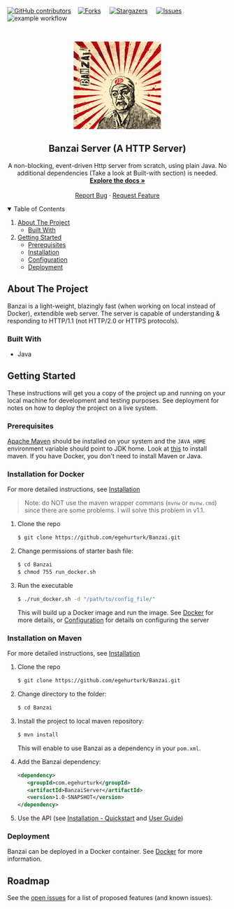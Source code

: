 <!--
*** lahmacun ~ anonymous
***
***
*** To avoid retyping too much info. Do a search and replace for the following:
*** github_username, repo_name, twitter_handle, email, project_title, project_description
-->




<!-- PROJECT SHIELDS -->
<!--
*** I'm using markdown "reference style" links for readability.
*** Reference links are enclosed in brackets [ ] instead of parentheses ( ).
*** See the bottom of this document for the declaration of the reference variables
*** for contributors-url, forks-url, etc. This is an optional, concise syntax you may use.
*** https://www.markdownguide.org/basic-syntax/#reference-style-links
-->
[![GitHub contributors](https://img.shields.io/github/contributors/egehurturk/HttpServer)](https://GitHub.com/egehurturk/HttpServer/graphs/contributors/)&nbsp;&nbsp;&nbsp;
[![Forks](https://img.shields.io/github/forks/egehurturk/HttpServer?style=social&label=Fork&maxAge=2592000)](https://GitHub.com/egehurturk/HttpServer/network/)
&nbsp;&nbsp;&nbsp;
[![Stargazers](https://img.shields.io/github/stars/egehurturk/HttpServer?style=social&label=Star&maxAge=2592000)](https://GitHub.com/egehurturk/HttpServer/stargazers/)
&nbsp;&nbsp;&nbsp;
[![Issues](https://img.shields.io/github/issues/egehurturk/HttpServer)](https://GitHub.com/egehurturk/HttpServer/issues/)
&nbsp;&nbsp;&nbsp;
![example workflow](https://github.com/egehurturk/banzai/actions/workflows/main.yml/badge.svg)


<!-- PROJECT LOGO

-->



<!-- TABLE OF CONTENTS
<details open="open">
  <summary><h2>Table of Contents</h2></summary>
  <ol>
    <li>
      <a href="#about-the-project">About The Project</a>
      <ul>
        <li><a href="#built-with">Built With</a></li>
      </ul>
    </li>
    <li>
      <a href="#getting-started">Getting Started</a>
      <ul>
        <li><a href="#prerequisites">Prerequisites</a></li>
        <li><a href="#installation">Installation</a></li>
        <li><a href="#configuration">Installation</a></li>
        <li><a href="#deployment">Deployment</a></li>
      </ul>
    </li>
  </ol>
</details>
-->

<!-- PROJECT LOGO -->
<br>
<p align="center">

   <a href="https://github.com/egehurturk/Banzai">
    <img src="external/banzai.jpg" alt="Banzai Logo" width="200" height="200">
  </a>
  <h2 align="center">Banzai Server (A HTTP Server)</h3>

  <p align="center">
    A non-blocking, event-driven Http server from scratch, using plain Java. No additional dependencies (Take a look at  Built-with section) is needed.
    <br />
    <a href="https://github.com/egehurturk/Banzai/tree/main/docs"><strong>Explore the docs »</strong></a>
    <br />
    <br />
    <a href="https://github.com/egehurturk/Banzai/issues">Report Bug</a>
    ·
    <a href="https://github.com/egehurturk/Banzai/issues">Request Feature</a>
  </p>
</p>



<!-- TABLE OF CONTENTS -->
<details open="open">
  <summary>Table of Contents</summary>
  <ol>
    <li>
      <a href="#about-the-project">About The Project</a>
      <ul>
        <li><a href="#built-with">Built With</a></li>
      </ul>
    </li>
    <li>
      <a href="#getting-started">Getting Started</a>
      <ul>
        <li><a href="#prerequisites">Prerequisites</a></li>
        <li><a href="#installation">Installation</a></li>
        <li><a href="#configuration">Configuration</a></li>
        <li><a href="#deployment">Deployment</a></li>
      </ul>
    </li>
  </ol>
</details>





<!-- ABOUT THE PROJECT -->
## About The Project
Banzai is a light-weight, blazingly fast (when working on local instead of Docker), extendible web server. The server is capable of understanding & responding to HTTP/1.1 (not HTTP/2.0 or HTTPS protocols).


### Built With

* Java


<!-- GETTING STARTED -->
## Getting Started


These instructions will get you a copy of the project up and running on your local machine for development and testing purposes. See deployment for notes on how to deploy the project on a live system.


### Prerequisites

[Apache Maven](https://github.com/apache/maven) should be installed on your system and the `JAVA_HOME` environment variable should point to JDK home. Look at [this](https://maven.apache.org/install.html) to install maven. If you have Docker, you don't need to install Maven or Java.


### Installation for Docker
For more detailed instructions, see [Installation](docs/Installation%20and%20Quickstart.md)

> Note: do NOT use the maven wrapper commans (`mvnw` or `mvnw.cmd`) since there are some problems. I will solve this problem in v1.1.

1. Clone the repo
   ```sh
   $ git clone https://github.com/egehurturk/Banzai.git
   ```
2. Change permissions of starter bash file:
    ```sh
    $ cd Banzai
    $ chmod 755 run_docker.sh
    ```

3. Run the executable
   ```sh
   $ ./run_docker.sh -d "/path/to/config_file/"
   ```
   This will build up a Docker image and run the image.
   See [Docker](docs/Docker.md) for more details, or [Configuration](docs/Configuration.md) for details on configuring the server

### Installation on Maven
For more detailed instructions, see [Installation](docs/Installation%20and%20Quickstart.md)
1. Clone the repo
   ```sh
   $ git clone https://github.com/egehurturk/Banzai.git
   ```
2. Change directory to the folder:
    ```sh
    $ cd Banzai
    ```

3. Install the project to local maven repository:
   ```sh
   $ mvn install
   ```
   This will enable to use Banzai as a dependency in your `pom.xml`.
4. Add the Banzai dependency:
   ```xml
   <dependency>
      <groupId>com.egehurturk</groupId>
      <artifactId>BanzaiServer</artifactId>
      <version>1.0-SNAPSHOT</version>
   </dependency>
   ```
5.  Use the API (see [Installation - Quickstart](docs/Installation%20and%20Quickstart.md) and [User Guide](docs/User-Guide.md))
### Deployment
Banzai can be deployed in a Docker container. See [Docker](docs/Docker.md) for more information.

<!-- ROADMAP -->
## Roadmap

See the [open issues](https://github.com/egehurturk/HttpServer/issues) for a list of proposed features (and known issues).

